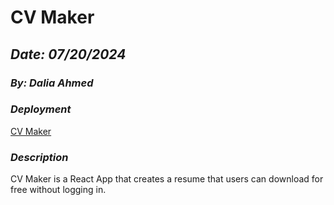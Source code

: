 # CV Maker

## **_Date: 07/20/2024_**

### **_By: Dalia Ahmed_**

### **_Deployment_**

[CV Maker](https://simple-cvmaker.netlify.app/)

### **_Description_**

CV Maker is a React App that creates a resume that users can download for free without logging in.